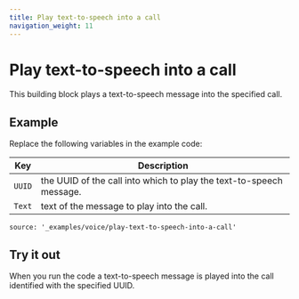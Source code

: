 ```yaml
---
title: Play text-to-speech into a call
navigation_weight: 11
---
```


# Play text-to-speech into a call

This building block plays a text-to-speech message into the specified call.

## Example

Replace the following variables in the example code:

Key |	Description
-- | --
`UUID` | the UUID of the call into which to play the text-to-speech message.
`Text` | text of the message to play into the call.


```building_blocks
source: '_examples/voice/play-text-to-speech-into-a-call'
```

## Try it out

When you run the code a text-to-speech message is played
into the call identified with the specified UUID.
